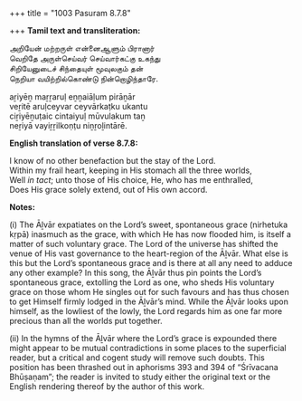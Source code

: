 +++
title = "1003 Pasuram 8.7.8"

+++
**Tamil text and transliteration:**

அறியேன் மற்றருள் என்னைஆளும் பிரானார்  
வெறிதே அருள்செய்வர் செய்வார்கட்கு உகந்து  
சிறியேனுடைச் சிந்தையுள் மூவுலகும் தன்  
நெறியா வயிற்றில்கொண்டு நின்றொழிந்தாரே.

aṟiyēṉ maṟṟaruḷ eṉṉaiāḷum pirāṉār  
veṟitē aruḷceyvar ceyvārkaṭku ukantu  
ciṟiyēṉuṭaic cintaiyuḷ mūvulakum taṉ  
neṟiyā vayiṟṟilkoṇṭu niṉṟoḻintārē.

**English translation of verse 8.7.8:**

I know of no other benefaction but the stay of the Lord.  
Within my frail heart, keeping in His stomach all the three worlds,  
Well *in tact*; unto those of His choice, He, who has me enthralled,  
Does His grace solely extend, out of His own accord.

**Notes:**

\(i\) The Āḻvār expatiates on the Lord’s sweet, spontaneous grace (nirhetuka kṛpā) inasmuch as the grace, with which He has now flooded him, is itself a matter of such voluntary grace. The Lord of the universe has shifted the venue of His vast governance to the heart-region of the Āḻvār. What else is this but the Lord’s spontaneous grace and is there at all any need to adduce any other example? In this song, the Āḻvār thus pin points the Lord’s spontaneous grace, extolling the Lord as one, who sheds His voluntary grace on those whom He singles out for such favours and has thus chosen to get Himself firmly lodged in the Āḻvār’s mind. While the Āḻvār looks upon himself, as the lowliest of the lowly, the Lord regards him as one far more precious than all the worlds put together.

\(ii\) In the hymns of the Āḻvār where the Lord’s grace is expounded there might appear to be mutual contradictions in some places to the superficial reader, but a critical and cogent study will remove such doubts. This position has been thrashed out in aphorisms 393 and 394 of “Śrīvacana Bhūṣaṇam”; the reader is invited to study either the original text or the English rendering thereof by the author of this work.


